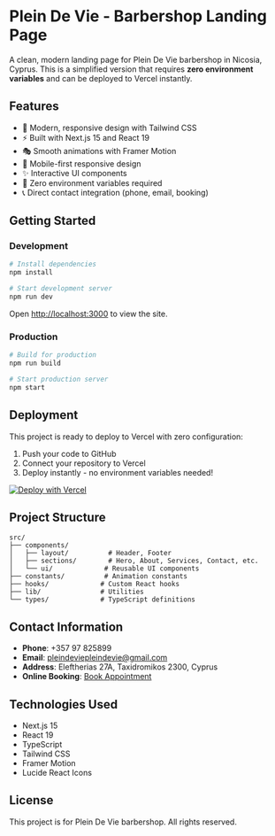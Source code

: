 # Plein De Vie - Barbershop Landing Page

A clean, modern landing page for Plein De Vie barbershop in Nicosia, Cyprus. This is a simplified version that requires **zero environment variables** and can be deployed to Vercel instantly.

## Features

- 🎨 Modern, responsive design with Tailwind CSS
- ⚡ Built with Next.js 15 and React 19
- 🎭 Smooth animations with Framer Motion
- 📱 Mobile-first responsive design
- ✨ Interactive UI components
- 🚀 Zero environment variables required
- 📞 Direct contact integration (phone, email, booking)

## Getting Started

### Development

```bash
# Install dependencies
npm install

# Start development server
npm run dev
```

Open [http://localhost:3000](http://localhost:3000) to view the site.

### Production

```bash
# Build for production
npm run build

# Start production server
npm start
```

## Deployment

This project is ready to deploy to Vercel with zero configuration:

1. Push your code to GitHub
2. Connect your repository to Vercel
3. Deploy instantly - no environment variables needed!

[![Deploy with Vercel](https://vercel.com/button)](https://vercel.com/new)

## Project Structure

```
src/
├── components/
│   ├── layout/          # Header, Footer
│   ├── sections/        # Hero, About, Services, Contact, etc.
│   └── ui/             # Reusable UI components
├── constants/          # Animation constants
├── hooks/             # Custom React hooks
├── lib/               # Utilities
└── types/             # TypeScript definitions
```

## Contact Information

- **Phone**: +357 97 825899
- **Email**: pleindeviepleindevie@gmail.com
- **Address**: Eleftherias 27A, Taxidromikos 2300, Cyprus
- **Online Booking**: [Book Appointment](https://pleindevie.setmore.com)

## Technologies Used

- Next.js 15
- React 19
- TypeScript
- Tailwind CSS
- Framer Motion
- Lucide React Icons

## License

This project is for Plein De Vie barbershop. All rights reserved.